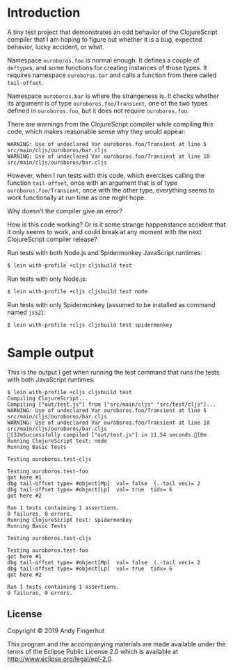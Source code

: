 # Introduction

A tiny test project that demonstrates an odd behavior of the
ClojureScript compiler that I am hoping to figure out whether it is a
bug, expected behavior, lucky accident, or what.

Namespace `ouroboros.foo` is normal enough.  It defines a couple of
`deftype`s, and some functions for creating instances of those types.
It requires namespace `ouroboros.bar` and calls a function from there
called `tail-offset`.

Namespace `ouroboros.bar` is where the strangeness is.  It checks
whether its argument is of type `ouroboros.foo/Transient`, one of the
two types defined in `ouroboros.foo`, but it does not require
`ouroboros.foo`.

There are warnings from the ClojureScript compiler while compiling
this code, which makes reasonable sense why they would appear:

```
WARNING: Use of undeclared Var ouroboros.foo/Transient at line 5 src/main/cljs/ouroboros/bar.cljs
WARNING: Use of undeclared Var ouroboros.foo/Transient at line 10 src/main/cljs/ouroboros/bar.cljs
```

However, when I run tests with this code, which exercises calling the
function `tail-offset`, once with an argument that is of type
`ouroboros.foo/Transient`, once with the other type, everything seems
to work functionally at run time as one might hope.

Why doesn't the compiler give an error?

How is this code working?  Or is it some strange happenstance accident
that it only seems to work, and could break at any moment with the
next ClojureScript compiler release?

Run tests with both Node.js and Spidermonkey JavaScript runtimes:
```bash
$ lein with-profile +cljs cljsbuild test
```

Run tests with only Node.js:
```bash
$ lein with-profile +cljs cljsbuild test node
```

Run tests with only Spidermonkey (assumed to be installed as command
named `js52`):
```bash
$ lein with-profile +cljs cljsbuild test spidermonkey
```


# Sample output

This is the output I get when running the test command that runs the
tests with both JavaScript runtimes:

```
$ lein with-profile +cljs cljsbuild test
Compiling ClojureScript...
Compiling ["out/test.js"] from ["src/main/cljs" "src/test/cljs"]...
WARNING: Use of undeclared Var ouroboros.foo/Transient at line 5 src/main/cljs/ouroboros/bar.cljs
WARNING: Use of undeclared Var ouroboros.foo/Transient at line 10 src/main/cljs/ouroboros/bar.cljs
[32mSuccessfully compiled ["out/test.js"] in 11.54 seconds.[0m
Running ClojureScript test: node
Running Basic Tests

Testing ouroboros.test-cljs

Testing ouroboros.test-foo
got here #1
dbg tail-offset type= #object[Mp]  val= false  (.-tail vec)= 2
dbg tail-offset type= #object[Lp]  val= true  tidx= 6
got here #2

Ran 1 tests containing 1 assertions.
0 failures, 0 errors.
Running ClojureScript test: spidermonkey
Running Basic Tests

Testing ouroboros.test-cljs

Testing ouroboros.test-foo
got here #1
dbg tail-offset type= #object[Mp]  val= false  (.-tail vec)= 2
dbg tail-offset type= #object[Lp]  val= true  tidx= 6
got here #2

Ran 1 tests containing 1 assertions.
0 failures, 0 errors.
```


## License

Copyright © 2019 Andy Fingerhut

This program and the accompanying materials are made available under the
terms of the Eclipse Public License 2.0 which is available at
http://www.eclipse.org/legal/epl-2.0.
